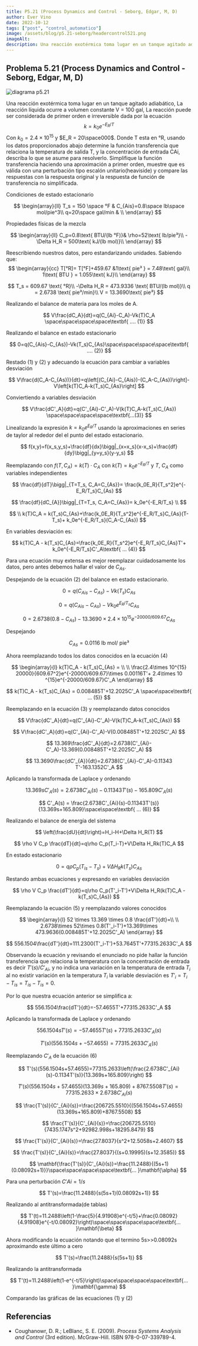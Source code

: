 ```yaml
---
title: P5.21 (Process Dynamics and Control - Seborg, Edgar, M, D)
author: Ever Vino
date: 2022-10-12
tags: ["post", "control_automatico"]
image: /assets/blog/p5.21-seborg/headercontrol521.png
imageAlt: 
description: Una reacción exotérmica toma lugar en un tanque agitado adiabático, La reacción líquida ocurre a volumen constante V = 100 gal, La reacción puede ser considerada de primer orden e irreversible dada por la ecuación .... Usando los datos proporcionados determine la función transferencia que relaciona la temperatura de salida T, y la concentración de entrada CAi, describa lo que se asume para resolverlo. ....
---
```


## Problema 5.21 (Process Dynamics and Control - Seborg, Edgar, M, D)

![diagrama p5.21](../../assets/blog/p5.21-seborg/headercontrol521.png)

Una reacción exotérmica toma lugar en un tanque agitado adiabático, La reacción líquida ocurre a volumen constante V = 100 gal, La reacción puede ser considerada de primer orden e irreversible dada por la ecuación 
$$
k = k_0e^{-E_R/T}
$$
Con $k_0=2.4\times 10^{15}$ y $E_R = 20\space000$.
Donde T esta en °R, usando los datos proporcionados abajo determine la función transferencia que relaciona la temperatura de salida T, y la concentración de entrada CAi, describa lo que se asume para resolverlo. Simplifique la función transferencia haciendo una aproximación a primer orden, muestre que es válida con una perturbación tipo escalón unitario(heaviside) y compare las respuestas con la respuesta original y la respuesta de función de transferencia no simplificada.

Condiciones de estado estacionario

$$
\begin{array}{ll}
T_s = 150 \space °F & C_{Ais}=0.8\space lb\space mol/pie^3\\
q=20\space gal/min & \\
\end{array}
$$

Propiedades físicas de la mezcla

$$
\begin{array}{ll}
C_p=0.8\text{ BTU/(lb °F)}& \rho=52\text{ lb/pie³}\\
-\Delta H_R = 500\text{ kJ/(lb mol)}\\
\end{array}
$$

Reescribiendo nuestros datos, pero estandarizando unidades. Sabiendo que:
$$
\begin{array}{cc}
T[°R]= T[°F]+459.67 &1\text{ pie³ } = 7.48\text{ gal}\\
1\text{ BTU } = 1.055\text{ kJ}\\
\end{array}
$$

$$
T_s = 609.67 \text{ °R}\\
-\Delta H_R = 473.9336 \text{ BTU/(lb mol)}\\
q = 2.6738 \text{ pie³/min}\\
V = 13.3690\text{ pie³}
$$

Realizando el balance de materia para los moles de A. 

$$
V\frac{dC_A}{dt}=q(C_{Ai}-C_A)-Vk(T)C_A \space\space\space\space\textbf{ .... (1)}
$$

Realizando el balance en estado estacionario

$$
0=q(C_{Ais}-C_{As})-Vk(T_s)C_{As}\space\space\space\space\textbf{ .... (2)}
$$

Restado (1) y (2) y adecuando la ecuación para cambiar a variables desviación

$$
V\frac{d(C_A-C_{As})}{dt}=q\left[(C_{Ai}-C_{Ais})-(C_A-C_{As})\right]-V\left[k(T)C_A-k(T_s)C_{As}\right]
$$

Conviertiendo a variables desviación

$$
V\frac{dC'_A}{dt}=q(C'_{Ai}-C'_A)-V(k(T)C_A-k(T_s)C_{As}) \space\space\space\space\textbf{...(3)}
$$

Linealizando la expresión $k = k_0e^{E_R/T}$ usando la aproximaciones en series de taylor al rededor del el punto del estado estacionario.

$$
f(x,y)=f(x_s,y_s)+\frac{df}{dx}\bigg|_{x=x_s}(x-x_s)+\frac{df}{dy}\bigg|_{y=y_s}(y-y_s)
$$

Reemplazando con $f(T,C_A)=k(T)\cdot C_A$ con $k(T) = k_0e^{-E_R/T}$ y $T$, $C_A$ como variables independientes

$$
\frac{df}{dT}\bigg|_{T=T_s, C_A=C_{As}}= \frac{k_0E_R}{T_s^2}e^{-E_R/T_s}C_{As}
$$

$$
\frac{df}{dC_{A}}\bigg|_{T=T_s, C_A=C_{As}}= k_0e^{-E_R/T_s}
\\
$$

$$
\\
k(T)C_A = k(T_s)C_{As}+\frac{k_0E_R}{T_s^2}e^{-E_R/T_s}C_{As}(T-T_s)+ k_0e^{-E_R/T_s}(C_A-C_{As})
$$

En variables desviación es:

$$
k(T)C_A - k(T_s)C_{As}=\frac{k_0E_R}{T_s^2}e^{-E_R/T_s}C_{As}T'+ k_0e^{-E_R/T_s}C'_A\textbf{ ... (4)}
$$

Para una ecuación muy extensa es mejor reemplazar cuidadosamente los datos, pero antes debemos hallar el valor de $C_{As}$.

Despejando de la ecuación (2) del balance en estado estacionario.

$$
0=q(C_{Ais}-C_{As})-Vk(T_s)C_{As}
$$

$$
0=q(C_{Ais}-C_{As})-Vk_0e^{E_R/T_s}C_{As}
$$

$$
0=2.6738(0.8-C_{As})-13.3690\times 2.4\times 10^{15} e^{-20000/609.67}C_{As}
$$

Despejando

$$
C_{As}=0.0116\text{ lb mol/ pie³}
$$

Ahora reemplazando todos los datos conocidos en la ecuación (4)

$$
\begin{array}{l}
k(T)C_A - k(T_s)C_{As} = \\ \\ \frac{2.4\times 10^{15} 20000}{609.67^2}e^{-20000/609.67}\times 0.00116T'+ 2.4\times 10 ^{15}e^{-20000/609.67}C'_A
\end{array}
$$

$$
k(T)C_A - k(T_s)C_{As} = 0.008485T'+12.2025C'_A \space\space\textbf{ ... (5)}
$$


Reemplazando en la ecuación (3) y reemplazando datos conocidos


$$
V\frac{dC'_A}{dt}=q(C'_{Ai}-C'_A)-V(k(T)C_A-k(T_s)C_{As})
$$

$$
V\frac{dC'_A}{dt}=q(C'_{Ai}-C'_A)-V(0.008485T'+12.2025C'_A)
$$

$$
13.369\frac{dC'_A}{dt}=2.6738(C'_{Ai}-C'_A)-13.369(0.008485T'+12.2025C'_A)
$$

$$
13.3690\frac{dC'_{A}}{dt}=2.6738(C'_{Ai}-C'_A)-0.11343 T'-163.1352C'_A
$$

Aplicando la transformada de Laplace y ordenando

$$
13.369sC'_A(s)=2.6738C'_{Ai}(s)-0.11343T'(s)-165.809C'_A(s)
$$

$$
C'_A(s) = \frac{2.6738C'_{Ai}(s)-0.11343T'(s)}{13.369s+165.809}\space\space\textbf{ ... (6)}
$$

Realizando el balance de energía del sistema

$$
\left(\frac{dU}{dt}\right)=H_i-H+\Delta H_R(T)
$$

$$
\rho V C_p \frac{dT}{dt}=q\rho C_p(T_i-T)+V\Delta H_Rk(T)C_A
$$

En estado estacionario

$$
0=q\rho C_p(T_{is}-T_s)+V\Delta H_Rk(T_s)C_{As}
$$

Restando ambas ecuaciones y expresando en variables desviación

$$
\rho V C_p \frac{dT'}{dt}=q\rho C_p(T'_i-T')+V\Delta H_R(k(T)C_A - k(T_s)C_{As})
$$

Reemplazando la ecuación (5) y reemplazando valores conocidos

$$
\begin{array}{l}
52 \times 13.369 \times 0.8 \frac{dT'}{dt}=\\ \\
2.6738\times 52\times 0.8(T'_i-T')+13.369\times 473.9636(0.008485T'+12.2025C'_A)
\end{array}
$$

$$
556.1504\frac{dT'}{dt}=111.2300(T'_i-T')+53.7645T'+77315.2633C'_A
$$

Observando la ecuación y revisando el enunciado no pide hallar la función transferencia que relaciona la temperatura con la concentración de entrada es decir $T'(s)/C'_{Ai}$, y no indica una variación en la temperatura de entrada $T_i$ al no existir variación en la temperatura $T_i$ la variable desviación es $T'_i = T_i-T_{is}=T_{is}-T_{is}=0$.

Por lo que nuestra ecuación anterior se simplifica a:

$$
556.1504\frac{dT'}{dt}=-57.4655T'+77315.2633C'_A
$$

Aplicando la transformada de Laplace y ordenando

$$
556.1504sT'(s)=-57.4655T'(s)+77315.2633C'_A(s)
$$

$$
T'(s)(556.1504s+-57.4655)=77315.2633C'_A(s)
$$

Reemplazando $C'_A$ de la ecuación (6)

$$
T'(s)(556.1504s+57.4655)=77315.2633\left(\frac{2.6738C'_{Ai}(s)-0.1134T'(s)}{13.369s+165.809}\right)
$$

$$
T'(s)(556.1504s+57.4655)(13.369s+165.809)+8767.5508T'(s)=77315.2633\times 2.6738C'_{Ai}(s)
$$

$$
\frac{T'(s)}{C'_{Ai}(s)}=\frac{206725.5510}{(556.1504s+57.4655)(13.369s+165.809)+8767.5508}
$$

$$
\frac{T'(s)}{C'_{Ai}(s)}=\frac{206725.5510}{7435.1747s^2+92982.998s+18295.8479}
$$

$$
\frac{T'(s)}{C'_{Ai}(s)}=\frac{27.8037}{s^2+12.5058s+2.4607}
$$

$$
\frac{T'(s)}{C'_{Ai}(s)}=\frac{27.8037}{(s+0.19995)(s+12.3585)}
$$

$$
\mathbf{\frac{T'(s)}{C'_{Ai}(s)}=\frac{11.2488}{(5s+1)(0.08092s+1)}}\space\space\space\space\textbf{... }\mathbf{\alpha}
$$

Para una perturbación $C'{Ai}=1/s$

$$
T'(s)=\frac{11.2488}{s(5s+1)(0.08092s+1)}
$$

Realizando al antitransformada(de tablas)

$$
T'(t)=11.2488\left(1-\frac{5}{4.91908}e^{-t/5}+\frac{0.08092}{4.91908}e^{-t/0.08092}\right)\space\space\space\space\textbf{... }\mathbf{\beta}
$$

Ahora modificando la ecuación notando que el termino 5s>>0.08092s aproximando este último a cero

$$
T'(s)=\frac{11.2488}{s(5s+1)}
$$

Realizando la antitransformada

$$
T'(t)=11.2488\left(1-e^{-t/5}\right)\space\space\space\space\textbf{... }\mathbf{\gamma}
$$

Comparando las gráficas de las ecuaciones (1) y (2)


## Referencias

* Coughanowr, D. R.; LeBlanc, S. E. (2009). _Process Systems Analysis and Control_ (3rd edition). McGraw-Hill. ISBN 978-0-07-339789-4.